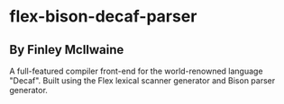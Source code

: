 # flex-bison-decaf-parser
## By Finley McIlwaine
A full-featured compiler front-end for the world-renowned language "Decaf". Built using the Flex lexical scanner generator and Bison parser generator.
